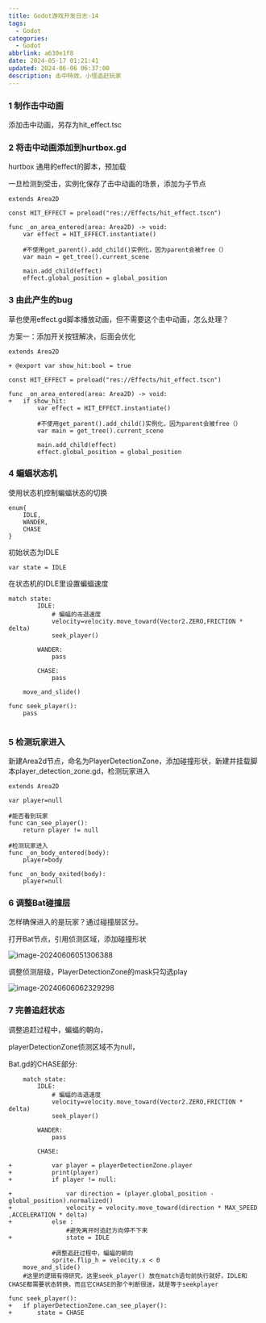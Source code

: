 ```yaml
---
title: Godot游戏开发日志-14
tags:
  - Godot
categories:
  - Godot
abbrlink: a630e1f8
date: 2024-05-17 01:21:41
updated: 2024-06-06 06:37:00
description: 击中特效，小怪追赶玩家
---
```


### 1 制作击中动画

添加击中动画，另存为hit_effect.tsc

### 2 将击中动画添加到hurtbox.gd

hurtbox 通用的effect的脚本，预加载

一旦检测到受击，实例化保存了击中动画的场景，添加为子节点

```
extends Area2D

const HIT_EFFECT = preload("res://Effects/hit_effect.tscn")

func _on_area_entered(area: Area2D) -> void:
	var effect = HIT_EFFECT.instantiate()
	
	#不使用get_parent().add_child()实例化，因为parent会被free（）
	var main = get_tree().current_scene
	
	main.add_child(effect)
	effect.global_position = global_position

```

### 3 由此产生的bug

草也使用effect.gd脚本播放动画，但不需要这个击中动画，怎么处理？

方案一：添加开关按钮解决，后面会优化

```
extends Area2D

+ @export var show_hit:bool = true

const HIT_EFFECT = preload("res://Effects/hit_effect.tscn")

func _on_area_entered(area: Area2D) -> void:
+	if show_hit:		
		var effect = HIT_EFFECT.instantiate()
		
		#不使用get_parent().add_child()实例化，因为parent会被free（）
		var main = get_tree().current_scene
		
		main.add_child(effect)
		effect.global_position = global_position
```

### 4 蝙蝠状态机

使用状态机控制蝙蝠状态的切换

```
enum{
	IDLE,
	WANDER,
	CHASE
}
```

初始状态为IDLE

```
var state = IDLE
```

在状态机的IDLE里设置蝙蝠速度

```
match state:
		IDLE:
			# 蝙蝠的击退速度
			velocity=velocity.move_toward(Vector2.ZERO,FRICTION * delta)
			seek_player()
			
		WANDER:
			pass
			
		CHASE:			
			pass
			
	move_and_slide()	
		
func seek_player():
	pass	
		
```

### 5 检测玩家进入

新建Area2d节点，命名为PlayerDetectionZone，添加碰撞形状，新建并挂载脚本player_detection_zone.gd，检测玩家进入

```
extends Area2D

var player=null

#能否看到玩家
func can_see_player():
	return player != null

#检测玩家进入
func _on_body_entered(body):
	player=body

func _on_body_exited(body):
	player=null

```

### 6 调整Bat碰撞层

怎样确保进入的是玩家？通过碰撞层区分。

打开Bat节点，引用侦测区域，添加碰撞形状

![image-20240606051306388](https://blog-resources.this0.com/image/202406060513667.png?x-oss-process=style/this0-blog)

调整侦测层级，PlayerDetectionZone的mask只勾选play

![image-20240606062329298](https://blog-resources.this0.com/image/202406060623330.png?x-oss-process=style/this0-blog)

### 7 完善追赶状态	

调整追赶过程中，蝙蝠的朝向，

playerDetectionZone侦测区域不为null，

Bat.gd的CHASE部分:

```
	match state:
		IDLE:
			# 蝙蝠的击退速度
			velocity=velocity.move_toward(Vector2.ZERO,FRICTION * delta)
			seek_player()
			
		WANDER:
			pass
            
		CHASE:
			
+			var player = playerDetectionZone.player
+			print(player)
+			if player != null:
				
+				var direction = (player.global_position - global_position).normalized()
+				velocity = velocity.move_toward(direction * MAX_SPEED ,ACCELERATION * delta)
+			else :
				#避免离开时追赶方向停不下来
+				state = IDLE
	
			#调整追赶过程中，蝙蝠的朝向
			sprite.flip_h = velocity.x < 0
	move_and_slide()	
	#这里的逻辑有得研究，这里seek_player() 放在match语句前执行就好，IDLE和CHASE都需要状态转换，而且它CHASE的那个判断很迷，就是等于seekplayer
		
func seek_player():
+	if playerDetectionZone.can_see_player():
+		state = CHASE
```

